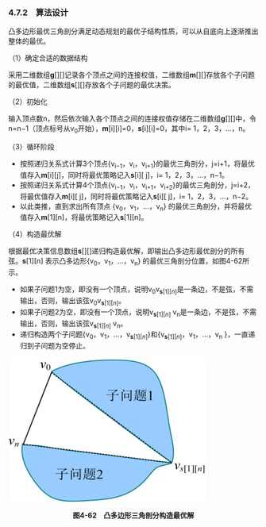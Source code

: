 ### 4.7.2　算法设计

凸多边形最优三角剖分满足动态规划的最优子结构性质，可以从自底向上逐渐推出整体的最优。

（1）确定合适的数据结构

采用二维数组**g**[][]记录各个顶点之间的连接权值，二维数组**m**[][]存放各个子问题的最优值，二维数组**s**[][]存放各个子问题的最优决策。

（2）初始化

输入顶点数n，然后依次输入各个顶点之间的连接权值存储在二维数组**g**[][]中，令n=n−1（顶点标号从v<sub class="my_markdown">0</sub>开始），**m**[i][i]=0，**s**[i][i]=0，其中i= 1，2，3，…，n。

（3）循环阶段

+ 按照递归关系式计算3个顶点{v<sub class="my_markdown">i</sub><sub>−1</sub>，v<sub class="my_markdown">i</sub>，v<sub class="my_markdown">i</sub><sub>+1</sub>}的最优三角剖分，j=i+1，将最优值存入**m**[i][j]，同时将最优策略记入**s**[i][ j]，i= 1，2，3，…，n−1。
+ 按照递归关系式计算4个顶点{v<sub class="my_markdown">i</sub><sub>−1</sub>，v<sub class="my_markdown">i</sub>，v<sub class="my_markdown">i</sub><sub>+1</sub>，v<sub class="my_markdown">i</sub><sub>+2</sub>}的最优三角剖分，j=i+2，将最优值存入**m**[i][ j]，同时将最优策略记入**s**[i][ j]，i= 1，2，3，…，n−2。
+ 以此类推，直到求出所有顶点 {v<sub class="my_markdown">0</sub>，v<sub>1</sub>，…，v<sub class="my_markdown">n</sub>} 的最优三角剖分，并将最优值存入**m**[1][n]，将最优策略记入**s**[1][n]。

（4）构造最优解

根据最优决策信息数组**s**[][]递归构造最优解，即输出凸多边形最优剖分的所有弦。**s**[1][n] 表示凸多边形{v<sub class="my_markdown">0</sub>，v<sub>1</sub>，…，v<sub class="my_markdown">n</sub>} 的最优三角剖分位置，如图4-62所示。

+ 如果子问题1为空，即没有一个顶点，说明v<sub class="my_markdown">0</sub>v<sub class="my_markdown">**s**</sub><sub>[1][<em>n</em>]</sub>是一条边，不是弦，不需输出，否则，输出该弦v<sub class="my_markdown">0</sub>v<sub class="my_markdown">**s**</sub><sub>[1][<em>n</em>]</sub>。
+ 如果子问题2为空，即没有一个顶点，说明v<sub class="my_markdown">**s**</sub><sub>[1][<em>n</em>]</sub> v<sub class="my_markdown">n</sub>是一条边，不是弦，不需输出，否则，输出该弦v<sub class="my_markdown">**s**</sub><sub>[1][<em>n</em>]</sub> v<sub class="my_markdown">n</sub>。
+ 递归构造两个子问题{v<sub class="my_markdown">0</sub>，v<sub>1</sub>，…，v<sub class="my_markdown">**s**</sub><sub>[1][<em>n</em>]</sub>}和{v<sub class="my_markdown">**s**</sub><sub>[1][<em>n</em>]</sub>，v<sub>1</sub>，…，v<sub class="my_markdown">n</sub> }，一直递归到子问题为空停止。

![367.jpg](../images/367.jpg)
<center class="my_markdown"><b class="my_markdown">图4-62　凸多边形三角剖分构造最优解</b></center>

